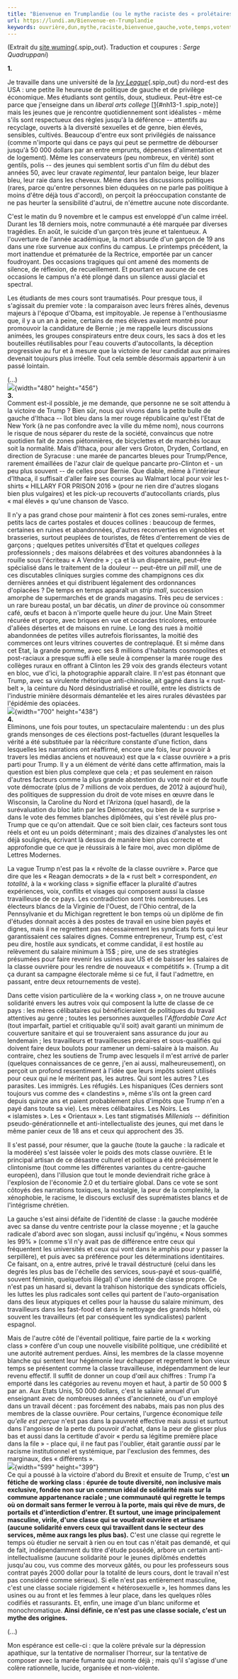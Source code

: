 ```yaml
---
title: "Bienvenue en Trumplandie (ou le mythe raciste des « prolétaires qui votent Trump »)"
url: https://lundi.am/Bienvenue-en-Trumplandie
keywords: ouvrière,dun,mythe,raciste,bienvenue,gauche,vote,temps,votent,trumplandie,nest,trump,prolétaires,classe,cest,travail
---
```

(Extrait du [site wuming](http://www.wumingfoundation.com/giap/2016/11/un-feticcio-di-working-class/){.spip_out}. Traduction et coupures : *Serge Quadruppani*)

**1.**

Je travaille dans une université de la [*Ivy League*](https://fr.wikipedia.org/wiki/Ivy_League){.spip_out} du nord-est des USA : une petite île heureuse de politique de gauche et de privilège économique. Mes étudiants sont gentils, doux, studieux. Peut-être est-ce parce que j'enseigne dans un *liberal arts college* \[[1](#nb13-1 "premières années d’études universitaires axées sur la culture générale plutôt (...)"){#nh13-1 .spip_note}\] mais les jeunes que je rencontre quotidiennement sont idéalistes - même s'ils sont respectueux des règles jusqu'à la déférence -- attentifs au recyclage, ouverts à la diversité sexuelles et de genre, bien élevés, sensibles, cultivés. Beaucoup d'entre eux sont privilégiés de naissance (comme n'importe qui dans ce pays qui peut se permettre de débourser jusqu'à 50 000 dollars par an entre emprunts, dépenses d'alimentation et de logement). Même les conservateurs (peu nombreux, en vérité) sont gentils, polis -- des jeunes qui semblent sortis d'un film du début des années 50, avec leur cravate *regimental*, leur pantalon beige, leur blazer bleu, leur raie dans les cheveux. Même dans les discussions politiques (rares, parce qu'entre personnes bien éduquées on ne parle pas politique à moins d'être déjà tous d'accord), on perçoit la préoccupation constante de ne pas heurter la sensibilité d'autrui, de n'émettre aucune note discordante.

C'est le matin du 9 novembre et le campus est enveloppé d'un calme irréel. Durant les 18 derniers mois, notre communauté a été marquée par diverses tragédies. En août, le suicide d'un garçon très jeune et talentueux. A l'ouverture de l'année académique, la mort absurde d'un garçon de 19 ans dans une rixe survenue aux confins du campus. Le printemps précédent, la mort inattendue et prématurée de la Rectrice, emportée par un cancer foudroyant. Des occasions tragiques qui ont amené des moments de silence, de réflexion, de recueillement. Et pourtant en aucune de ces occasions le campus n'a été plongé dans un silence aussi glacial et spectral.

Les étudiants de mes cours sont traumatisés. Pour presque tous, il s'agissait du premier vote : la comparaison avec leurs frères aînés, devenus majeurs à l'époque d'Obama, est impitoyable. Je repense à l'enthousiasme que, il y a un an à peine, certains de mes élèves avaient montré pour promouvoir la candidature de Bernie ; je me rappelle leurs discussions animées, les groupes conspirateurs entre deux cours, les sacs à dos et les bouteilles réutilisables pour l'eau couverts d'autocollants, la déception progressive au fur et à mesure que la victoire de leur candidat aux primaires devenait toujours plus irréelle. Tout cela semble désormais appartenir à un passé lointain.

(...)\
![](local/cache-vignettes/L480xH456/clintonetuneautre-a3f0a.jpg?1547073965){width="480" height="456"}\
**3.**\
Comment est-il possible, je me demande, que personne ne se soit attendu à la victoire de Trump ? Bien sûr, nous qui vivons dans la petite bulle de gauche d'Ithaca -- îlot bleu dans la mer rouge républicaine qu'est l'Etat de New York (à ne pas confondre avec la ville du même nom), nous courrons le risque de nous séparer du reste de la société, convaincus que notre quotidien fait de zones piétonnières, de bicyclettes et de marchés locaux soit la normalité. Mais d'Ithaca, pour aller vers Groton, Dryden, Cortland, en direction de Syracuse : une marée de pancartes bleues pour Trump/Pence, rarement émaillées de l'azur clair de quelque pancarte pro-Clinton et - un peu plus souvent -- de celles pour Bernie. Que diable, même à l'intérieur d'Ithaca, il suffisait d'aller faire ses courses au Walmart local pour voir les t-shirts « HILLARY FOR PRISON 2016 » (pour ne rien dire d'autres slogans bien plus vulgaires) et les pick-up recouverts d'autocollants criards, plus « mal élevés » qu'une chanson de Vasco.

Il n'y a pas grand chose pour maintenir à flot ces zones semi-rurales, entre petits lacs de cartes postales et douces collines : beaucoup de fermes, certaines en ruines et abandonnées, d'autres reconverties en vignobles et brasseries, surtout peuplées de touristes, de fêtes d'enterrement de vies de garçons ; quelques petites universités d'Etat et quelques *colleges* professionnels ; des maisons délabrées et des voitures abandonnées à la rouille sous l'écriteau « A Vendre » ; ça et là un dispensaire, peut-être spécialisé dans le traitement de la douleur -- peut-être un *pill mill*, une de ces discutables cliniques surgies comme des champignons ces dix dernières années et qui distribuent légalement des ordonnances d'opiacées ? De temps en temps apparaît un *strip mall*, succession amorphe de supermarchés et de grands magasins. Très peu de services : un rare bureau postal, un bar décatis, un *diner* de province où consommer café, œufs et bacon à n'importe quelle heure du jour. Une Main Street récurée et propre, avec briques en vue et cocardes tricolores, entourée d'allées désertes et de maisons en ruine. Le long des rues à moitié abandonnées de petites villes autrefois florissantes, la moitié des commerces ont leurs vitrines couvertes de contreplaqué. Et si même dans cet Etat, la grande pomme, avec ses 8 millions d'habitants cosmopolites et post-raciaux a presque suffi à elle seule à compenser la marée rouge des collèges ruraux en offrant à Clinton les 29 voix des grands électeurs votant en bloc, vue d'ici, la photographie apparaît claire. Il n'est pas étonnant que Trump, avec sa virulente rhétorique anti-chinoise, ait gagné dans la « rust-belt », la ceinture du Nord désindustrialisé et rouillé, entre les districts de l'industrie minière désormais démantelée et les aires rurales dévastées par l'épidémie des opiacées.\
![](local/cache-vignettes/L700xH438/usa-3_2589503k-db2ae.jpg?1547073965){width="700" height="438"}\
**4.**\
Eliminons, une fois pour toutes, un spectaculaire malentendu : un des plus grands mensonges de ces élections post-factuelles (durant lesquelles la vérité a été substituée par la réécriture constante d'une fiction, dans lesquelles les narrations ont réaffirmé, encore une fois, leur pouvoir à travers les médias anciens et nouveaux) est que la « classe ouvrière » a pris parti pour Trump. Il y a un élément de vérité dans cette affirmation, mais la question est bien plus complexe que cela ; et pas seulement en raison d'autres facteurs comme la plus grande abstention du vote noir et de *tout*le vote démocrate (plus de 7 millions de voix perdues, de 2012 à aujourd'hui), des politiques de suppression du droit de vote mises en œuvre dans le Wisconsin, la Caroline du Nord et l'Arizona (quel hasard), de la surévaluation du bloc latin par les Démocrates, ou bien de la « surprise » dans le vote des femmes blanches diplômées, qui s'est révélé plus pro-Trump que ce qu'on attendait. Que ce soit bien clair, ces facteurs sont tous réels et ont eu un poids déterminant ; mais des dizaines d'analystes les ont déjà soulignés, écrivant là dessus de manière bien plus correcte et approfondie que ce que je réussirais à le faire moi, avec mon diplôme de Lettres Modernes.

La vague Trump n'est pas la « révolte de la classe ouvrière ». Parce que dire que les « Reagan democrats » de la « rust belt » correspondent, *en totalité*, à la « working class » signifie effacer la pluralité d'autres expériences, voix, conflits et visages qui composent aussi la classe travailleuse de ce pays. Les contradiction sont très nombreuses. Les électeurs blancs de la Virginie de l'Ouest, de l'Ohio central, de la Pennsylvanie et du Michigan regrettent le bon temps où un diplôme de fin d'études donnait accès à des postes de travail en usine bien payés et dignes, mais il ne regrettent pas nécessairement les syndicats forts qui leur garantissaient ces salaires dignes. Comme entrepreneur, Trump est, c'est peu dire, hostile aux syndicats, et comme candidat, il est hostile au relèvement du salaire minimum à 15\$ ; pire, une de ses stratégies présumées pour faire revenir les usines aux US et de baisser les salaires de la classe ouvrière pour les rendre de nouveaux « compétitifs ». (Trump a dit ça durant sa campagne électorale même si ce fut, il faut l'admettre, en passant, entre deux retournements de veste).

Dans cette vision particulière de la « working class », on ne trouve aucune solidarité envers les autres voix qui composent la lutte de classe de ce pays : les mères célibataires qui bénéficieraient de politiques du travail attentives au genre ; toutes les personnes auxquelles l'*Affordable Care Act* (tout imparfait, partiel et critiquable qu'il soit) avait garanti un minimum de couverture sanitaire et qui se trouveraient sans assurance du jour au lendemain ; les travailleurs et travailleuses précaires et sous-qualifiés qui doivent faire deux boulots pour ramener un demi-salaire à la maison. Au contraire, chez les soutiens de Trump avec lesquels il m'est arrivé de parler (quelques connaissances de ce genre, j'en ai aussi, malheureusement), on perçoit un profond ressentiment à l'idée que leurs impôts soient utilisés pour ceux qui ne le méritent pas, les autres. Qui sont les autres ? Les parasites. Les immigrés. Les réfugiés. Les hispaniques (Ces derniers sont toujours vus comme des « clandestins », même s'ils ont la green card depuis quinze ans et paient probablement plus d'impôts que Trump n'en a payé dans toute sa vie). Les mères célibataires. Les Noirs. Les « islamistes ». Les « Orientaux ». Les tant stigmatisés *Millenials* -- définition pseudo-générationnelle et anti-intellectualiste des jeunes, qui met dans le même panier ceux de 18 ans et ceux qui approchent des 35.

Il s'est passé, pour résumer, que la gauche (toute la gauche : la radicale et la modérée) s'est laissée voler le poids des mots classe ouvrière. Et le principal artisan de ce désastre culturel et politique a été précisément le clintonisme (tout comme les différentes variantes du centre-gauche européen), dans l'illusion que tout le monde deviendrait riche grâce à l'explosion de l'économie 2.0 et du tertiaire global. Dans ce vote se sont côtoyés des narrations toxiques, la nostalgie, la peur de la complexité, la xénophobie, le racisme, le discours exclusif des suprématistes blancs et de l'intégrisme chrétien.

La gauche s'est ainsi défaite de l'identité de classe : la gauche modérée avec sa danse du ventre centriste pour la classe moyenne ; et la gauche radicale d'abord avec son slogan, aussi inclusif qu'ingénu, « Nous sommes les 99% » (comme s'il n'y avait pas de différence entre ceux qui fréquentent les universités et ceux qui vont dans le amphis pour y passer la serpillère), et puis avec sa préférence pour les déterminations identitaires. Ce faisant, on a, entre autres, privé le travail déstructuré (celui dans les degrés les plus bas de l'échelle des services, sous-payé et sous-qualifié, souvent féminin, quelquefois illégal) d'une identité de classe propre. Ce n'est pas un hasard si, devant la trahison historique des syndicats officiels, les luttes les plus radicales sont celles qui partent de l'auto-organisation dans des lieux atypiques et celles pour la hausse du salaire minimum, des travailleurs dans les fast-food et dans le nettoyage des grands hôtels, où souvent les travailleurs (et par conséquent les syndicalistes) parlent espagnol.

Mais de l'autre côté de l'éventail politique, faire partie de la « working class » confère d'un coup une nouvelle visibilité politique, une crédibilité et une autorité autrement perdues. Ainsi, les membres de la classe moyenne blanche qui sentent leur hégémonie leur échapper et regrettent le bon vieux temps se présentent comme la classe travailleuse, indépendamment de leur revenu effectif. Il suffit de donner un coup d'œil aux chiffres : Trump l'a emporté dans les catégories au revenu moyen et haut, à partir de 50 000 \$ par an. Aux Etats Unis, 50 000 dollars, c'est le salaire annuel d'un enseignant avec de nombreuses années d'ancienneté, ou d'un employé dans un travail décent : pas forcément des nababs, mais pas non plus des membres de la classe ouvrière. Pour certains, l'urgence économique *telle qu'elle est perçue* n'est pas dans la pauvreté effective mais aussi et surtout dans l'angoisse de la perte du pouvoir d'achat, dans la peur de glisser plus bas et aussi dans la certitude d'avoir « perdu sa légitime première place dans la file » - place qui, il ne faut pas l'oublier, était garantie *aussi* par le racisme institutionnel et systémique, par l'exclusion des femmes, des marginaux, des « différents ».\
![](local/cache-vignettes/L599xH399/bpkwp7ocqaemiil-ebb4e.jpg?1547073965){width="599" height="399"}\
Ce qui a poussé à la victoire d'abord du Brexit et ensuite de Trump, c'est **un fétiche de** **working class : épurée de toute diversité, non inclusive mais exclusive, fondée non sur un commun idéal de solidarité mais sur la commune appartenance raciale ;** **une communauté qui regrette le temps où on dormait sans fermer le verrou à la porte, mais qui rêve de murs, de portails et d'interdiction d'entrer. Et surtout, une image principalement masculine, virile, d'une classe qui se voudrait ouvrière et artisane (aucune solidarité envers ceux qui travaillent dans le secteur des services, même aux rangs les plus bas).** C'est une classe qui regrette le temps où étudier ne servait à rien ou en tout cas n'était pas demandé, et qui de fait, indépendamment du titre d'étude possédé, arbore un certain anti-intellectualisme (aucune solidarité pour le jeunes diplômés endettés jusqu'au cou, vus comme des morveux gâtés, ou pour les professeurs sous contrat payés 2000 dollar pour la totalité de leurs cours, dont le travail n'est pas considéré comme sérieux). Si elle n'est pas entièrement masculine, c'est une classe sociale rigidement « hétérosexuelle », les hommes dans les usines ou au front et les femmes à leur place, dans les quelques rôles codifiés et rassurants. Et, enfin, une image d'un blanc uniforme et monochromatique. **Ainsi définie, ce n'est pas une classe sociale, c'est un mythe des origines.**

(...)

Mon espérance est celle-ci : que la colère prévale sur la dépression apathique, sur la tentative de normaliser l'horreur, sur la tentative de composer avec la marée fumante qui monte déjà ; mais qu'il s'agisse d'une colère rationnelle, lucide, organisée et non-violente.
